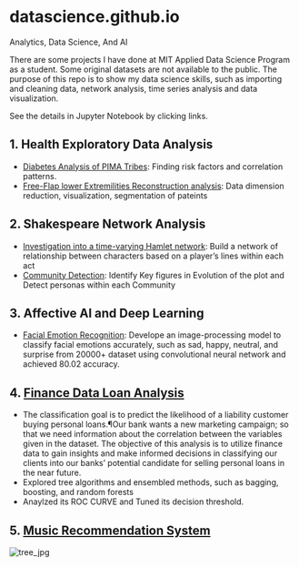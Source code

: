 
# datascience.github.io
Analytics, Data Science, And AI

There are some projects I have done at MIT Applied Data Science Program as a student. Some original datasets are not available to the public. The purpose of this repo is to show my data science skills, such as importing and cleaning data, network analysis, time series analysis and data visualization.

See the details in Jupyter Notebook by clicking links.

## 1. Health Exploratory Data Analysis

* [Diabetes Analysis of PIMA Tribes](https://nbviewer.org/github/Amberisfree/datascience.github.io/blob/main/Pima_Indians_Diabetes_Analysis.ipynb?flush_cache=true): Finding risk factors and correlation patterns.
* [Free-Flap lower Extremilities Reconstruction analysis](): Data dimension reduction, visualization, segmentation of pateints

## 2. Shakespeare Network Analysis

* [Investigation into a time-varying Hamlet network](): Build a network of relationship between characters based on a player’s lines within each act 
* [Community Detection](): Identify Key figures in Evolution of the plot and Detect personas within each Community

## 3. Affective AI and Deep Learning

* [Facial Emotion Recognition](https://github.com/Amberisfree/datascience.github.io/blob/c7b8338f8652429e9c0ba01395e977b079f8055f/Affective_AI_Project.html): Develope an image-processing model to classify facial emotions accurately, such as sad, happy, neutral, and surprise from 20000+ dataset using convolutional neural network and achieved 80.02 accuracy.

## 4. [Finance Data Loan Analysis](http://htmlpreview.github.io/?https://github.com/Amberisfree/datascience.github.io/blob/main/Bank_loan_Analysis/bank_loan.html)
* The classification goal is to predict the likelihood of a liability customer buying personal loans.¶Our bank wants a new marketing campaign; so that we need information about the correlation between the variables given in the dataset. The objective of this analysis is to utilize finance data to gain insights and make informed decisions in classifying our clients into our banks’ potential candidate for selling personal loans in the near future.
* Explored tree algorithms and ensembled methods, such as bagging, boosting, and random forests
* Anaylzed its ROC CURVE and Tuned its decision threshold. 

## 5. [Music Recommendation System]()




![tree_jpg](https://user-images.githubusercontent.com/92969595/229353317-45f5c321-d68d-41cd-8e9e-9e5629ae2619.png)
